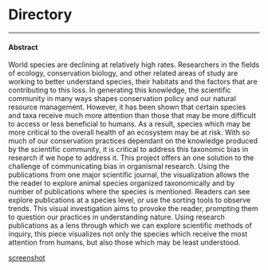 # Directory
-----

#### Abstract

World species are declining at relatively high rates. Researchers in the fields of ecology, conservation biology, and other related areas of study are working to better understand species, their habitats and the factors that are contributing to this loss. In generating this knowledge, the scientific community in many ways shapes conservation policy and our natural resource management. However, it has been shown that certain species and taxa receive much more attention than those that may be more difficult to access or less beneficial to humans. As a result, species which may be more critical to the overall health of an ecosystem may be at risk. With so much of our conservation practices dependant on the knowledge produced by the scientific community, it is critical to address this taxonomic bias in research if we hope to address it. This project offers an one solution to the challenge of communicating bias in organismal research. Using the publications from one major scientific journal, the visualization allows the the reader to explore animal species organized taxonomically and by number of publications where the species is mentioned. Readers can see explore publications at a species level, or use the sorting tools to observe trends. This visual investigation aims to provoke the reader, prompting them to question our practices in understanding nature. Using research publications as a lens through which we can explore scientific methods of inquiry, this piece visualizes not only the species which receive the most attention from humans, but also those which may be least understood. 

[screenshot](screenshot.png)
